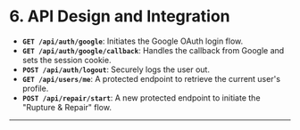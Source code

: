# **6. API Design and Integration**

* **`GET /api/auth/google`**: Initiates the Google OAuth login flow.
* **`GET /api/auth/google/callback`**: Handles the callback from Google and sets the session cookie.
* **`POST /api/auth/logout`**: Securely logs the user out.
* **`GET /api/users/me`**: A protected endpoint to retrieve the current user's profile.
* **`POST /api/repair/start`**: A new protected endpoint to initiate the "Rupture & Repair" flow.

---
